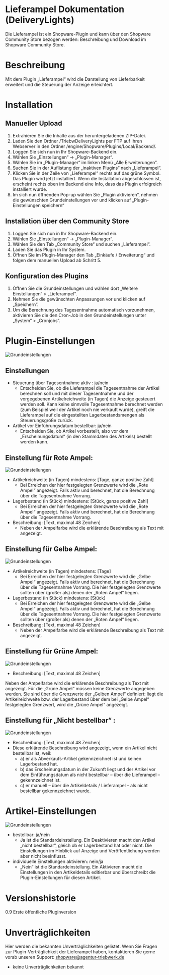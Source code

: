 Lieferampel Dokumentation (DeliveryLights)
==================

Die Lieferampel ist ein Shopware-Plugin und kann über den Shopware Community Store bezogen werden: 
Beschreibung und Download im Shopware Community Store.

# Beschreibung
Mit dem Plugin „Lieferampel“ wird die Darstellung von Lieferbarkeit erweitert und die Steuerung der Anzeige erleichtert.


# Installation
## Manueller Upload
1. Extrahieren Sie die Inhalte aus der heruntergeladenen ZIP-Datei.
2. Laden Sie den Ordner /TriebwDeliveryLights per FTP auf Ihren Webserver in den Ordner /engine/Shopware/Plugins/Local/Backend/.
3. Loggen Sie sich nun in Ihr Shopware-Backend ein.
4. Wählen Sie „Einstellungen“ -> „Plugin-Manager“.
5. Wählen Sie im „Plugin-Manager“ im linken Menü „Alle Erweiterungen“.
6. Suchen Sie in der Auflistung der „inaktiven Plugins“ nach „Lieferampel“.
7. Klicken Sie in der Zeile von „Lieferampel“ rechts auf das grüne Symbol. Das Plugin wird jetzt installiert. Wenn die Installation abgeschlossen ist, erscheint rechts oben im Backend eine Info, dass das Plugin erfolgreich installiert wurde.
8. Im sich nun öffnenden Pop-up wählen Sie „Plugin aktivieren“, nehmen die gewünschten Grundeinstellungen vor und klicken auf „Plugin-Einstellungen speichern“


## Installation über den Community Store
1. Loggen Sie sich nun in Ihr Shopware-Backend ein.
2. Wählen Sie „Einstellungen“ -> „Plugin-Manager“.
3. Wählen Sie den Tab „Community Store“ und suchen „Lieferampel“.
4. Laden Sie das Plugin in Ihr System.
5. Öffnen Sie im Plugin-Manager den Tab „Einkäufe / Erweiterung“ und folgen dem manuellen Upload ab Schritt 5.


## Konfiguration des Plugins
1. Öffnen Sie die Grundeinstellungen und wählen dort „Weitere Einstellungen“ > „Lieferampel“.
2. Nehmen Sie die gewünschten Anpassungen vor und klicken auf „Speichern“.
3. Um die Berechnung des Tagesentnahme automatisch vorzunehmen, aktivieren Sie die den Cron-Job in den Grundeinstellungen unter „System“ > „Cronjobs“.


# Plugin-Einstellungen
![Grundeinstellungen](http://doku.agentur-triebwerk-shop.de/deliverylights/artikeleinstellungen_2.png)
## Einstellungen
* Steuerung über Tagesentnahme aktiv : ja/nein
  * Entscheiden Sie, ob die Lieferampel die Tagesentnahme der Artikel berechnen soll und mit dieser Tagesentnahme und der vorgegebenen Artikelreichweite (in Tagen) die Anzeige gesteuert werden soll. Kann keine sinnvolle Tagesentnahme berechnet werden (zum Beispiel weil der Artikel noch nie verkauft wurde), greift die Lieferampel auf die eingestellten Lagerbestandsmengen als Steuerungsgröße zurück.
* Artikel vor Einführungsdatum bestellbar: ja/nein
  * Entscheiden Sie, ob Artikel vorbestellt, also vor dem „Erscheinungsdatum“ (in den Stammdaten des Artikels) bestellt werden kann.


## Einstellung für Rote Ampel: 
![Grundeinstellungen](http://doku.agentur-triebwerk-shop.de/deliverylights/status_rot.png)
* Artikelreichweite (in Tagen) mindestens: [Tage, ganze positive Zahl]
  * Bei Erreichen der hier festgelegten Grenzwerte wird die „Rote Ampel“ angezeigt. Falls aktiv und berechnet, hat die Berechnung über die Tagesentnahme Vorrang.
* Lagerbestand (in Stück) mindestens: [Stück, ganze positive Zahl]
  * Bei Erreichen der hier festgelegten Grenzwerte wird die „Rote Ampel“ angezeigt. Falls aktiv und berechnet, hat die Berechnung über die Tagesentnahme Vorrang.
* Beschreibung: [Text, maximal 48 Zeichen]
  * Neben der Ampelfarbe wird die erklärende Beschreibung als Text mit angezeigt.

## Einstellung für Gelbe Ampel:
![Grundeinstellungen](http://doku.agentur-triebwerk-shop.de/deliverylights/status_gelb.png)
* Artikelreichweite (in Tagen) mindestens: [Tage]
  * Bei Erreichen der hier festgelegten Grenzwerte wird die „Gelbe Ampel“ angezeigt. Falls aktiv und berechnet, hat die Berechnung über die Tagesentnahme Vorrang. Die hier festgelegten Grenzwerte sollten über (großer als) denen der „Roten Ampel“ liegen.
* Lagerbestand (in Stück) mindestens: [Stück]
  * Bei Erreichen der hier festgelegten Grenzwerte wird die „Gelbe Ampel“ angezeigt. Falls aktiv und berechnet, hat die Berechnung über die Tagesentnahme Vorrang. Die hier festgelegten Grenzwerte sollten über (großer als) denen der „Roten Ampel“ liegen.
* Beschreibung: [Text, maximal 48 Zeichen]
  * Neben der Ampelfarbe wird die erklärende Beschreibung als Text mit angezeigt.

## Einstellung für Grüne Ampel:
![Grundeinstellungen](http://doku.agentur-triebwerk-shop.de/deliverylights/status_gruen.png)
* Beschreibung: [Text, maximal 48 Zeichen]

Neben der Ampelfarbe wird die erklärende Beschreibung als Text mit angezeigt. Für die „Grüne Ampel“ müssen keine Grenzwerte angegeben werden. Sie sind über die Grenzwerte der „Gelben Ampel“ definiert: liegt die Artikelreichweite bzw. der Lagerbestand über dem bei „Gelbe Ampel“ festgelegten Grenzwert, wird die „Grüne Ampel“ angezeigt. 

## Einstellung für „Nicht bestellbar“ :
![Grundeinstellungen](http://doku.agentur-triebwerk-shop.de/deliverylights/status_schwarz.png)
*	Beschreibung: [Text, maximal 48 Zeichen]
  * Diese erklärende Beschreibung wird angezeigt, wenn ein Artikel nicht bestellbar ist, weil:
    * a) er als Abverkaufs-Artikel gekennzeichnet ist und keinen Lagerbestand hat.
    * b) das Erscheinungsdatum in der Zukunft liegt und der Artikel vor dem Einführungsdatum als nicht bestellbar – über die Lieferampel –  gekennzeichnet ist.
    * c) er manuell – über die Artikeldetails / Lieferampel – als nicht bestellbar gekennzeichnet wurde.

# Artikel-Einstellungen
![Grundeinstellungen](http://doku.agentur-triebwerk-shop.de/deliverylights/artikeleinstellungen_2.png)
* bestellbar: ja/nein
  * Ja ist die Standardeinstellung. Ein Deaktivieren macht den Artikel „nicht bestellbar“, gleich ob er Lagerbestand hat oder nicht. Die Einstellungen im Hinblick auf Anzeige und Veröffentlichung werden aber nicht beeinflusst. 
* individuelle Einstellungen aktivieren: nein/ja
  * „Nein“ ist die Standardeinstellung. Ein Aktivieren macht die Einstellungen in den Artikeldetails editierbar und überschreibt die Plugin-Einstellungen für diesen Artikel.

# Versionshistorie
0.9 Erste öffentliche Pluginversion

# Unverträglichkeiten
Hier werden die bekannten Unverträglichkeiten gelistet.
Wenn Sie Fragen zur Plugin-Verträglichkeit der Lieferampel haben, kontaktieren Sie gerne vorab unseren Support: shopware@agentur-triebwerk.de
- keine Unverträglichkeiten bekannt
 
